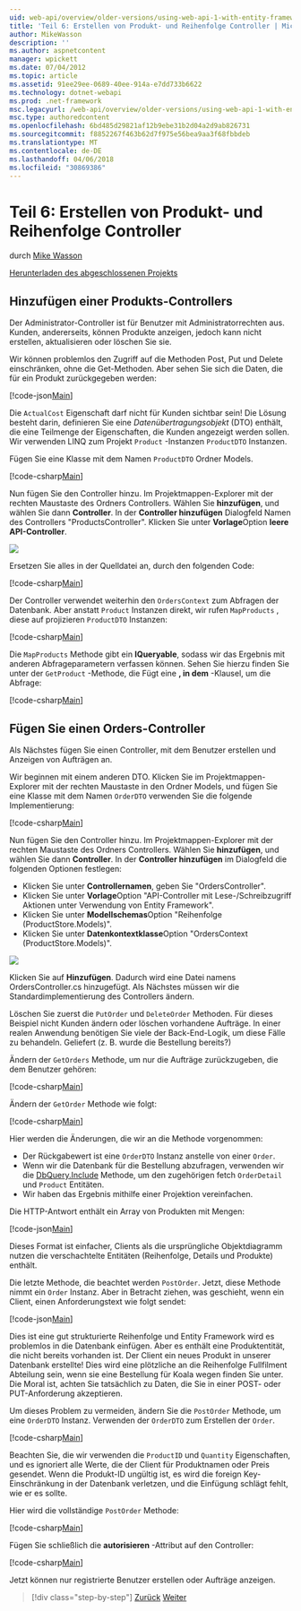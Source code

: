```yaml
---
uid: web-api/overview/older-versions/using-web-api-1-with-entity-framework-5/using-web-api-with-entity-framework-part-6
title: 'Teil 6: Erstellen von Produkt- und Reihenfolge Controller | Microsoft Docs'
author: MikeWasson
description: ''
ms.author: aspnetcontent
manager: wpickett
ms.date: 07/04/2012
ms.topic: article
ms.assetid: 91ee29ee-0689-40ee-914a-e7dd733b6622
ms.technology: dotnet-webapi
ms.prod: .net-framework
msc.legacyurl: /web-api/overview/older-versions/using-web-api-1-with-entity-framework-5/using-web-api-with-entity-framework-part-6
msc.type: authoredcontent
ms.openlocfilehash: 6bd485d29821af12b9ebe31b2d04a2d9ab826731
ms.sourcegitcommit: f8852267f463b62d7f975e56bea9aa3f68fbbdeb
ms.translationtype: MT
ms.contentlocale: de-DE
ms.lasthandoff: 04/06/2018
ms.locfileid: "30869386"
---
```

<a name="part-6-creating-product-and-order-controllers"></a>Teil 6: Erstellen von Produkt- und Reihenfolge Controller
====================
durch [Mike Wasson](https://github.com/MikeWasson)

[Herunterladen des abgeschlossenen Projekts](http://code.msdn.microsoft.com/ASP-NET-Web-API-with-afa30545)

## <a name="add-a-products-controller"></a>Hinzufügen einer Produkts-Controllers

Der Administrator-Controller ist für Benutzer mit Administratorrechten aus. Kunden, andererseits, können Produkte anzeigen, jedoch kann nicht erstellen, aktualisieren oder löschen Sie sie.

Wir können problemlos den Zugriff auf die Methoden Post, Put und Delete einschränken, ohne die Get-Methoden. Aber sehen Sie sich die Daten, die für ein Produkt zurückgegeben werden:

[!code-json[Main](using-web-api-with-entity-framework-part-6/samples/sample1.json?highlight=1)]

Die `ActualCost` Eigenschaft darf nicht für Kunden sichtbar sein! Die Lösung besteht darin, definieren Sie eine *Datenübertragungsobjekt* (DTO) enthält, die eine Teilmenge der Eigenschaften, die Kunden angezeigt werden sollen. Wir verwenden LINQ zum Projekt `Product` -Instanzen `ProductDTO` Instanzen.

Fügen Sie eine Klasse mit dem Namen `ProductDTO` Ordner Models.

[!code-csharp[Main](using-web-api-with-entity-framework-part-6/samples/sample2.cs)]

Nun fügen Sie den Controller hinzu. Im Projektmappen-Explorer mit der rechten Maustaste des Ordners Controllers. Wählen Sie **hinzufügen**, und wählen Sie dann **Controller**. In der **Controller hinzufügen** Dialogfeld Namen des Controllers &quot;ProductsController&quot;. Klicken Sie unter **Vorlage**Option **leere API-Controller**.

![](using-web-api-with-entity-framework-part-6/_static/image1.png)

Ersetzen Sie alles in der Quelldatei an, durch den folgenden Code:

[!code-csharp[Main](using-web-api-with-entity-framework-part-6/samples/sample3.cs)]

Der Controller verwendet weiterhin den `OrdersContext` zum Abfragen der Datenbank. Aber anstatt `Product` Instanzen direkt, wir rufen `MapProducts` , diese auf projizieren `ProductDTO` Instanzen:

[!code-csharp[Main](using-web-api-with-entity-framework-part-6/samples/sample4.cs?highlight=1)]

Die `MapProducts` Methode gibt ein **IQueryable**, sodass wir das Ergebnis mit anderen Abfrageparametern verfassen können. Sehen Sie hierzu finden Sie unter der `GetProduct` -Methode, die Fügt eine **, in dem** -Klausel, um die Abfrage:

[!code-csharp[Main](using-web-api-with-entity-framework-part-6/samples/sample5.cs?highlight=2)]

## <a name="add-an-orders-controller"></a>Fügen Sie einen Orders-Controller

Als Nächstes fügen Sie einen Controller, mit dem Benutzer erstellen und Anzeigen von Aufträgen an.

Wir beginnen mit einem anderen DTO. Klicken Sie im Projektmappen-Explorer mit der rechten Maustaste in den Ordner Models, und fügen Sie eine Klasse mit dem Namen `OrderDTO` verwenden Sie die folgende Implementierung:

[!code-csharp[Main](using-web-api-with-entity-framework-part-6/samples/sample6.cs)]

Nun fügen Sie den Controller hinzu. Im Projektmappen-Explorer mit der rechten Maustaste des Ordners Controllers. Wählen Sie **hinzufügen**, und wählen Sie dann **Controller**. In der **Controller hinzufügen** im Dialogfeld die folgenden Optionen festlegen:

- Klicken Sie unter **Controllernamen**, geben Sie "OrdersController".
- Klicken Sie unter **Vorlage**Option "API-Controller mit Lese-/Schreibzugriff Aktionen unter Verwendung von Entity Framework".
- Klicken Sie unter **Modellschemas**Option &quot;Reihenfolge (ProductStore.Models)&quot;.
- Klicken Sie unter **Datenkontextklasse**Option &quot;OrdersContext (ProductStore.Models)&quot;.

![](using-web-api-with-entity-framework-part-6/_static/image2.png)

Klicken Sie auf **Hinzufügen**. Dadurch wird eine Datei namens OrdersController.cs hinzugefügt. Als Nächstes müssen wir die Standardimplementierung des Controllers ändern.

Löschen Sie zuerst die `PutOrder` und `DeleteOrder` Methoden. Für dieses Beispiel nicht Kunden ändern oder löschen vorhandene Aufträge. In einer realen Anwendung benötigen Sie viele der Back-End-Logik, um diese Fälle zu behandeln. Geliefert (z. B. wurde die Bestellung bereits?)

Ändern der `GetOrders` Methode, um nur die Aufträge zurückzugeben, die dem Benutzer gehören:

[!code-csharp[Main](using-web-api-with-entity-framework-part-6/samples/sample7.cs)]

Ändern der `GetOrder` Methode wie folgt:

[!code-csharp[Main](using-web-api-with-entity-framework-part-6/samples/sample8.cs)]

Hier werden die Änderungen, die wir an die Methode vorgenommen:

- Der Rückgabewert ist eine `OrderDTO` Instanz anstelle von einer `Order`.
- Wenn wir die Datenbank für die Bestellung abzufragen, verwenden wir die [DbQuery.Include](https://msdn.microsoft.com/library/gg696395) Methode, um den zugehörigen fetch `OrderDetail` und `Product` Entitäten.
- Wir haben das Ergebnis mithilfe einer Projektion vereinfachen.

Die HTTP-Antwort enthält ein Array von Produkten mit Mengen:

[!code-json[Main](using-web-api-with-entity-framework-part-6/samples/sample9.json)]

Dieses Format ist einfacher, Clients als die ursprüngliche Objektdiagramm nutzen die verschachtelte Entitäten (Reihenfolge, Details und Produkte) enthält.

Die letzte Methode, die beachtet werden `PostOrder`. Jetzt, diese Methode nimmt ein `Order` Instanz. Aber in Betracht ziehen, was geschieht, wenn ein Client, einen Anforderungstext wie folgt sendet:

[!code-json[Main](using-web-api-with-entity-framework-part-6/samples/sample10.json)]

Dies ist eine gut strukturierte Reihenfolge und Entity Framework wird es problemlos in die Datenbank einfügen. Aber es enthält eine Produktentität, die nicht bereits vorhanden ist. Der Client ein neues Produkt in unserer Datenbank erstellte! Dies wird eine plötzliche an die Reihenfolge Fullfilment Abteilung sein, wenn sie eine Bestellung für Koala wegen finden Sie unter. Die Moral ist, achten Sie tatsächlich zu Daten, die Sie in einer POST- oder PUT-Anforderung akzeptieren.

Um dieses Problem zu vermeiden, ändern Sie die `PostOrder` Methode, um eine `OrderDTO` Instanz. Verwenden der `OrderDTO` zum Erstellen der `Order`.

[!code-csharp[Main](using-web-api-with-entity-framework-part-6/samples/sample11.cs)]

Beachten Sie, die wir verwenden die `ProductID` und `Quantity` Eigenschaften, und es ignoriert alle Werte, die der Client für Produktnamen oder Preis gesendet. Wenn die Produkt-ID ungültig ist, es wird die foreign Key-Einschränkung in der Datenbank verletzen, und die Einfügung schlägt fehlt, wie er es sollte.

Hier wird die vollständige `PostOrder` Methode:

[!code-csharp[Main](using-web-api-with-entity-framework-part-6/samples/sample12.cs)]

Fügen Sie schließlich die **autorisieren** -Attribut auf den Controller:

[!code-csharp[Main](using-web-api-with-entity-framework-part-6/samples/sample13.cs)]

Jetzt können nur registrierte Benutzer erstellen oder Aufträge anzeigen.

> [!div class="step-by-step"]
> [Zurück](using-web-api-with-entity-framework-part-5.md)
> [Weiter](using-web-api-with-entity-framework-part-7.md)
